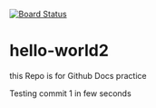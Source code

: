 [![Board Status](https://dev.azure.com/buszuj/267d3540-9623-4907-ba71-a15cc54b0903/8cd468a6-b153-41a9-9873-d6fab726cdd7/_apis/work/boardbadge/a8535559-6202-4a0c-bcd5-3d1bdd6a8a13)](https://dev.azure.com/buszuj/267d3540-9623-4907-ba71-a15cc54b0903/_boards/board/t/8cd468a6-b153-41a9-9873-d6fab726cdd7/Microsoft.RequirementCategory)
# hello-world2
this Repo is for Github Docs practice

Testing commit 1 in few seconds 
